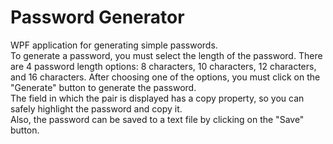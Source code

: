 # Password Generator
WPF application for generating simple passwords.   
To generate a password, you must select the length of the password. There are 4 password length options: 8 characters, 10 characters, 12 characters, and 16 characters. After choosing one of the options, you must click on the "Generate" button to generate the password.   
The field in which the pair is displayed has a copy property, so you can safely highlight the password and copy it.  
Also, the password can be saved to a text file by clicking on the "Save" button.
